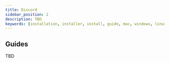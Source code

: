 ```yaml
---
title: Discord
sidebar_position: 2
description: TBD
keywords: [installation, installer, install, guide, mac, windows, linux, python, github, macos, how to, explanation, openbb, sdk, api, pip, pypi,]
---
```


## Guides

TBD
